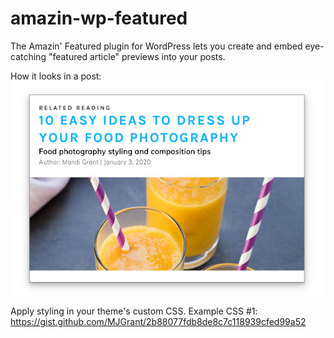 # amazin-wp-featured
The Amazin' Featured plugin for WordPress lets you create and embed eye-catching "featured article" previews into your posts.

How it looks in a post:
![alt text](samples/amazin-featured-article-box-sample1.jpg "Amazin Featured Box in action")

Apply styling in your theme's custom CSS.
Example CSS #1:
https://gist.github.com/MJGrant/2b88077fdb8de8c7c118939cfed99a52
